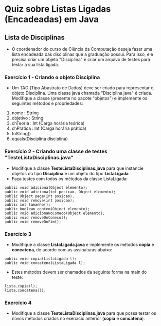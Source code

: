# Quiz sobre Listas Ligadas (Encadeadas) em Java
## Lista de Disciplinas
- O coordenador do curso de Ciência da Computação deseja fazer uma lista encadeada das disciplinas que a graduação possui. Para isso, ele precisa criar um objeto "Disciplina" e criar um arquivo de testes para testar a sua lista ligada.

### Exercício 1 - Criando o objeto Disciplina
- Um TAD (Tipo Abastrato de Dados) deve ser criado para representar o objeto Disciplina. Uma classe java chamada "Disciplina.java" é criada. Modifique a classe (presente no pacote "objetos") e implemente os seguintes métodos e propriedades:

1. nome : String
2. objetivo : String
3. chTeoria : Int (Carga horária teórica)
4. chPratica : Int (Carga horária prática)
5. toString()
5. equals(Disciplina disciplina)

### Exercício 2 - Criando uma classe de testes "TesteListaDisciplinas.java"
- Modifique a classe **TesteListaDisciplinas.java** para que instancie objetos do tipo **Disciplina** e um objeto do tipo **ListaLigada**.
- Faça testes com todos os métodos da classe ListaLigada:

```
public void adiciona(Object elemento);
public void adiciona(int posicao, Object elemento);
public Object pega(int posicao);
public void remove(int posicao);
public int tamanho();
public boolean contem(Object elemento);
public void adicionaNoComeco(Object elemento);
public void removeDoComeco();
public void removeDoFim();
```

### Exercício 3
- Modifique a classe **ListaLigada.java** e implemente os métodos **copia** e **concatena**, de acordo com as assinaturas abaixo:

```
public void copia(ListaLigada l);
public void concatena(ListaLigada l);
```
- Estes métodos devem ser chamados da seguinte forma na main do teste:

```
lista.copia(l);
lista.concatena(l);
```

### Exercício 4
- Modifique a classe **TesteListaDisciplinas.java** para que possa testar os novos métodos criados no exercício anterior (**copia** e **concatena**).